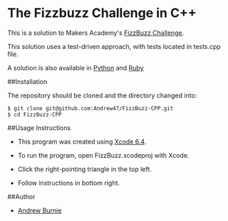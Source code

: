 The Fizzbuzz Challenge in C++
=============================
This is a solution to Makers Academy's [FizzBuzz Challenge](https://github.com/makersacademy/course/blob/master/fizzbuzz/fizzbuzz.md).

This solution uses a test-driven approach, with tests located in tests.cpp file.

A solution is also available in [Python](https://github.com/Andrew47/fizzbuzz-Python) and [Ruby](https://github.com/Andrew47/Fizzbuzz)

##Installation

The repository should be cloned and the directory changed into:

```
$ git clone git@github.com:Andrew47/FizzBuzz-CPP.git
$ cd FizzBuzz-CPP
```

##Usage Instructions

* This program was created using [Xcode 6.4](https://developer.apple.com/xcode/).

* To run the program, open FizzBuzz.xcodeproj with Xcode.

* Click the right-pointing triangle in the top left.

* Follow instructions in bottom right.

##Author

* [Andrew Burnie](https://github.com/Andrew47)

